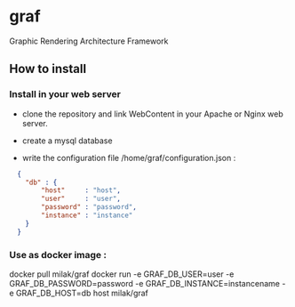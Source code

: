 # graf
Graphic Rendering Architecture Framework

## How to install

### Install in your web server

 - clone the repository and link WebContent in your Apache or Nginx web server.

 - create a mysql database

 - write the configuration file /home/graf/configuration.json :

```json
  {
  	"db" : {
  		"host"     : "host",
  		"user"     : "user",
  		"password" : "password",
  		"instance" : "instance"
  	}
  }
```

### Use as docker image :
docker pull milak/graf
docker run -e GRAF_DB_USER=user -e GRAF_DB_PASSWORD=password -e GRAF_DB_INSTANCE=instancename -e GRAF_DB_HOST=db host milak/graf